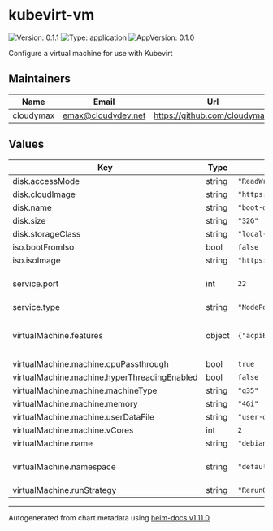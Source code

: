 # kubevirt-vm

![Version: 0.1.1](https://img.shields.io/badge/Version-0.1.1-informational?style=flat-square) ![Type: application](https://img.shields.io/badge/Type-application-informational?style=flat-square) ![AppVersion: 0.1.0](https://img.shields.io/badge/AppVersion-0.1.0-informational?style=flat-square)

Configure a virtual machine for use with Kubevirt

## Maintainers

| Name | Email | Url |
| ---- | ------ | --- |
| cloudymax | <emax@cloudydev.net> | <https://github.com/cloudymax/> |

## Values

| Key | Type | Default | Description |
|-----|------|---------|-------------|
| disk.accessMode | string | `"ReadWriteOnce"` |  |
| disk.cloudImage | string | `"https://cloud.debian.org/images/cloud/bookworm/daily/latest/debian-12-generic-amd64-daily.qcow2"` |  |
| disk.name | string | `"boot-disk"` |  |
| disk.size | string | `"32G"` |  |
| disk.storageClass | string | `"local-path"` |  |
| iso.bootFromIso | bool | `false` |  |
| iso.isoImage | string | `"https://cdimage.debian.org/debian-cd/current/amd64/iso-dvd/debian-12.0.0-amd64-DVD-1.iso"` |  |
| service.port | int | `22` | port to use with k8s service |
| service.type | string | `"NodePort"` |  |
| virtualMachine.features | object | `{"acpiEnabled":true,"autoattachGraphicsDevice":true,"autoattachPodInterface":true,"autoattachSerialConsole":true,"efiEnabled":true,"kvmEnabled":true,"smmEnabled":true}` | Enable the use of the KVM accelerator |
| virtualMachine.machine.cpuPassthrough | bool | `true` |  |
| virtualMachine.machine.hyperThreadingEnabled | bool | `false` |  |
| virtualMachine.machine.machineType | string | `"q35"` |  |
| virtualMachine.machine.memory | string | `"4Gi"` |  |
| virtualMachine.machine.userDataFile | string | `"user-data.yaml"` |  |
| virtualMachine.machine.vCores | int | `2` |  |
| virtualMachine.name | string | `"debian-kvm-dedicated"` |  |
| virtualMachine.namespace | string | `"default"` | namespace to deploy the vm |
| virtualMachine.runStrategy | string | `"RerunOnFailure"` |  |

----------------------------------------------
Autogenerated from chart metadata using [helm-docs v1.11.0](https://github.com/norwoodj/helm-docs/releases/v1.11.0)
